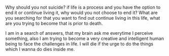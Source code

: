 Why should you not suicide? if life is a process and you have the option to end it or continue living it, why would you not choose to end it? What are you searching for that you want to find out continue living in this life, what are you trying to become that is prior to death.

I am in a search of answers, that my brain ask me everytime I perceive something, also I am trying to become a very creative and intelligent human being to face the challenges in life. I will die if the urge to do the things which I wanna do dies inside me.